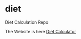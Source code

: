 # diet
Diet Calculation Repo

The Website is here [Diet Calculator](https://sasiking.github.io/diet/public/)
